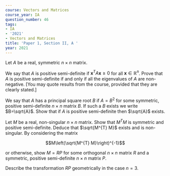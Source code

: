 ```yaml
---
course: Vectors and Matrices
course_year: IA
question_number: 46
tags:
- IA
- '2021'
- Vectors and Matrices
title: 'Paper 1, Section II, A '
year: 2021
---
```




Let $A$ be a real, symmetric $n \times n$ matrix.

We say that $A$ is positive semi-definite if $\mathbf{x}^{T} A \mathbf{x} \geqslant 0$ for all $\mathbf{x} \in \mathbb{R}^{n}$. Prove that $A$ is positive semi-definite if and only if all the eigenvalues of $A$ are non-negative. [You may quote results from the course, provided that they are clearly stated.]

We say that $A$ has a principal square root $B$ if $A=B^{2}$ for some symmetric, positive semi-definite $n \times n$ matrix $B$. If such a $B$ exists we write $B=\sqrt{A}$. Show that if $A$ is positive semi-definite then $\sqrt{A}$ exists.

Let $M$ be a real, non-singular $n \times n$ matrix. Show that $M^{T} M$ is symmetric and positive semi-definite. Deduce that $\sqrt{M^{T} M}$ exists and is non-singular. By considering the matrix

$$M\left(\sqrt{M^{T} M}\right)^{-1}$$

or otherwise, show $M=R P$ for some orthogonal $n \times n$ matrix $R$ and a symmetric, positive semi-definite $n \times n$ matrix $P$.

Describe the transformation $R P$ geometrically in the case $n=3$.